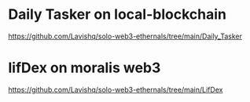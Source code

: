 # Daily Tasker on local-blockchain
https://github.com/Lavishq/solo-web3-ethernals/tree/main/Daily_Tasker

# lifDex on moralis web3
https://github.com/Lavishq/solo-web3-ethernals/tree/main/LifDex
